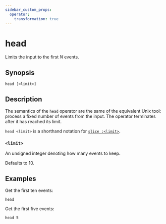 ```yaml
---
sidebar_custom_props:
  operator:
    transformation: true
---
```


# head

Limits the input to the first _N_ events.

## Synopsis

```
head [<limit>]
```

## Description

The semantics of the `head` operator are the same of the equivalent Unix tool:
process a fixed number of events from the input. The operator terminates
after it has reached its limit.

`head <limit>` is a shorthand notation for [`slice :<limit>`](slice.md).

### `<limit>`

An unsigned integer denoting how many events to keep.

Defaults to 10.

## Examples

Get the first ten events:

```
head
```

Get the first five events:

```
head 5
```
